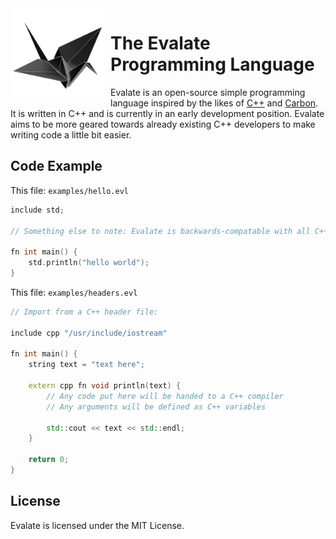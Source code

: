 <img width="150" height="150" align="left" style="float: left; margin: 0 10px 0 0;" alt="Evalate icon" src="icons/evalate-lang.png">

# The Evalate Programming Language
Evalate is an open-source simple programming language inspired by the likes of [C++](https://isocpp.org) and [Carbon](https://github.com/carbon-language/carbon-lang). It is written in C++ and is currently in an early development position. Evalate aims to be more geared towards already existing C++ developers to make writing code a little bit easier.

## Code Example
This file: ``examples/hello.evl``
```cpp
include std;

// Something else to note: Evalate is backwards-compatable with all C++ header files. See examples/headers.evl.

fn int main() {
    std.println("hello world");
}
```

This file: ``examples/headers.evl``
```cpp
// Import from a C++ header file:

include cpp "/usr/include/iostream"

fn int main() {
    string text = "text here";

    extern cpp fn void println(text) {
        // Any code put here will be handed to a C++ compiler
        // Any arguments will be defined as C++ variables

        std::cout << text << std::endl;
    }

    return 0;
}
```

## License
Evalate is licensed under the MIT License.
